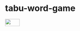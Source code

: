# tabu-word-game
<img src="https://user-images.githubusercontent.com/29106169/60460055-65729880-9c4b-11e9-8d54-18c3050be09a.png" height="24" width="48">
